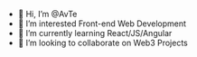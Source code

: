 - 👋 Hi, I’m @AvTe
- 👀 I’m interested Front-end Web Development 
- 🌱 I’m currently learning React/JS/Angular 
- 💞️ I’m looking to collaborate on Web3 Projects 

<!---
AvTe/AvTe is a ✨ special ✨ repository because its `README.md` (this file) appears on your GitHub profile.
You can click the Preview link to take a look at your changes.
--->
